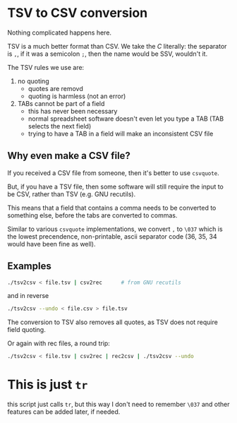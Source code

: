 # TSV to CSV conversion

Nothing complicated happens here.

TSV is a much better format than CSV. We take the _C_ literally: the
separator is `,`, if it was a semicolon `;`, then the name would be SSV, wouldn't it.

The TSV rules we use are:

1. no quoting
    - quotes are removd
    - quoting is harmless (not an error)
2. TABs cannot be part of a field
    - this has never been necessary
    - normal spreadsheet software doesn't even let you type a TAB (TAB selects the next field)
    - trying to have a TAB in a field will make an inconsistent CSV file

## Why even make a CSV file?

If you received a CSV file from someone, then it's better to use `csvquote`.

But, if you have a TSV file, then some software will still require the input to be CSV, rather than TSV (e.g. GNU recutils).

This means that a field that contains a comma needs to be converted to something else, before the tabs are converted to commas.

Similar to various `csvquote` implementations, we convert `,` to
`\037` which is the lowest precendence, non-printable, ascii separator
code (36, 35, 34 would have been fine as well).

## Examples

```sh
./tsv2csv < file.tsv | csv2rec      # from GNU recutils
```

and in reverse

```sh
./tsv2csv --undo < file.csv > file.tsv
```

The conversion to TSV also removes all quotes, as TSV does not require field quoting.

Or again with rec files, a round trip:

```sh
./tsv2csv < file.tsv | csv2rec | rec2csv | ./tsv2csv --undo
```

# This is just `tr`

this script just calls `tr`, but this way I don't need to remember
`\037` and other features can be added later, if needed.

